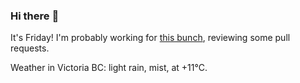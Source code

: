 ### Hi there :wave:

It's Friday! I'm probably working for [this bunch](https://github.com/kohofinancial), reviewing some pull requests.

Weather in Victoria BC: light rain, mist, at +11°C.
